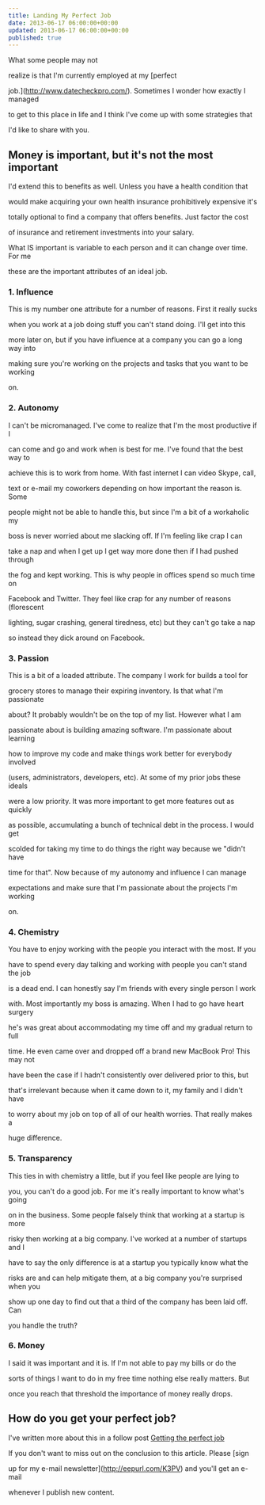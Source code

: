 ```yaml
---
title: Landing My Perfect Job
date: 2013-06-17 06:00:00+00:00
updated: 2013-06-17 06:00:00+00:00
published: true
---
```


What some people may not

realize is that I'm currently employed at my [perfect

job.](http://www.datecheckpro.com/).  Sometimes I wonder how exactly I managed

to get to this place in life and I think I've come up with some strategies that

I'd like to share with you.

## Money is important, but it's not the most important

I'd extend this to benefits as well.  Unless you have a health condition that

would make acquiring your own health insurance prohibitively expensive it's

totally optional to find a company that offers benefits.  Just factor the cost

of insurance and retirement investments into your salary.

What IS important is variable to each person and it can change over time. For me

these are the important attributes of an ideal job.

### 1. Influence

This is my number one attribute for a number of reasons.  First it really sucks

when you work at a job doing stuff you can't stand doing.  I'll get into this

more later on, but if you have influence at a company you can go a long way into

making sure you're working on the projects and tasks that you want to be working

on.

### 2. Autonomy

I can't be micromanaged.  I've come to realize that I'm the most productive if I

can come and go and work when is best for me.  I've found that the best way to

achieve this is to work from home.  With fast internet I can video Skype, call,

text or e-mail my coworkers depending on how important the reason is.  Some

people might not be able to handle this, but since I'm a bit of a workaholic my

boss is never worried about me slacking off.  If I'm feeling like crap I can

take a nap and when I get up I get way more done then if I had pushed through

the fog and kept working.  This is why people in offices spend so much time on

Facebook and Twitter.  They feel like crap for any number of reasons (florescent

lighting, sugar crashing, general tiredness, etc) but they can't go take a nap

so instead they dick around on Facebook.

### 3. Passion

This is a bit of a loaded attribute.  The company I work for builds a tool for

grocery stores to manage their expiring inventory.  Is that what I'm passionate

about?  It probably wouldn't be on the top of my list.  However what I am

passionate about is building amazing software.  I'm passionate about learning

how to improve my code and make things work better for everybody involved

(users, administrators, developers, etc).  At some of my prior jobs these ideals

were a low priority.  It was more important to get more features out as quickly

as possible, accumulating a bunch of technical debt in the process.  I would get

scolded for taking my time to do things the right way because we "didn't have

time for that".  Now because of my autonomy and influence I can manage

expectations and make sure that I'm passionate about the projects I'm working

on.

### 4. Chemistry

You have to enjoy working with the people you interact with the most.  If you

have to spend every day talking and working with people you can't stand the job

is a dead end.  I can honestly say I'm friends with every single person I work

with.  Most importantly my boss is amazing. When I had to go have heart surgery

he's was great about accommodating my time off and my gradual return to full

time.  He even came over and dropped off a brand new MacBook Pro!  This may not

have been the case if I hadn't consistently over delivered prior to this, but

that's irrelevant because when it came down to it, my family and I didn't have

to worry about my job on top of all of our health worries.  That really makes a

huge difference.

### 5. Transparency

This ties in with chemistry a little, but if you feel like people are lying to

you, you can't do a good job.  For me it's really important to know what's going

on in the business.  Some people falsely think that working at a startup is more

risky then working at a big company.  I've worked at a number of startups and I

have to say the only difference is at a startup you typically know what the

risks are and can help mitigate them, at a big company you're surprised when you

show up one day to find out that a third of the company has been laid off. Can

you handle the truth?

### 6. Money

I said it was important and it is.  If I'm not able to pay my bills or do the

sorts of things I want to do in my free time nothing else really matters.  But

once you reach that threshold the importance of money really drops.

## How do you get your perfect job?

I've written more about this in a follow post [Getting the perfect job](/getting-the-perfect-job/)

If you don't want to miss out on the conclusion to this article.  Please [sign

up for my e-mail newsletter](http://eepurl.com/K3PV) and you'll get an e-mail

whenever I publish new content.

